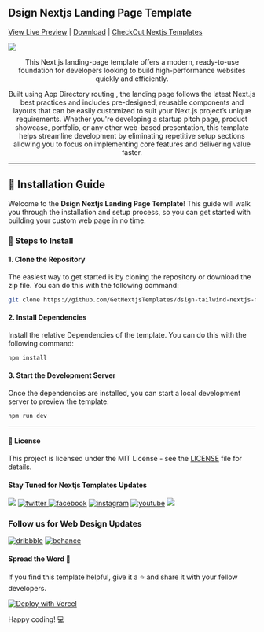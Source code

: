 ## Dsign Nextjs Landing Page Template
[View Live Preview](https://dsign-tailwind-nextjs-free.vercel.app/) | [Download](https://getnextjstemplates.com/products/dsign-new-nextjs-based-landing-page-template) | [CheckOut Nextjs Templates](https://getnextjstemplates.com/)


<a target="_blank" href="DESGY URL">
  <img src="https://s3-figma-hubfile-images-production.figma.com/hub/file/carousel/img/a168ac25c55c1c0473d8a5fb87b6e30cf9fe5852/034c2d210be36c9e8f781fd7ee3d542c272c5c32" />
</a>

<p style="text-align:center;"> This Next.js landing-page template offers a modern, ready-to-use foundation for developers looking to build high-performance websites quickly and efficiently. 
</p>
<p style="text-align:center;"> Built using  App Directory routing , the landing page  follows the latest Next.js best practices and includes pre-designed, reusable components and layouts that can be easily customized to suit your Next.js project’s unique requirements. Whether you're developing a startup pitch page, product showcase, portfolio, or any other web-based presentation, this template helps streamline development by eliminating repetitive setup sections allowing you to focus on implementing core features and delivering value faster.
</p>

---
## 💾 Installation Guide

Welcome to the **Dsign Nextjs Landing Page Template**! This guide will walk you through the installation and setup process, so you can get started with building your custom web page in no time.

### 📝 Steps to Install

#### 1. **Clone the Repository**

The easiest way to get started is by cloning the repository or download the zip file. You can do this with the following command:

```bash
git clone https://github.com/GetNextjsTemplates/dsign-tailwind-nextjs-free.git
```

#### 2. **Install Dependencies**

Install the relative Dependencies of the template. You can do this with the following command:

```bash
npm install
```

#### 3. **Start the Development Server**

Once the dependencies are installed, you can start a local development server to preview the template: 

```bash
npm run dev
```

---

#### 📜 License

This project is licensed under the MIT License - see the [LICENSE](https://getnextjstemplates.com/privacy) file for details.

#### Stay Tuned for Nextjs Templates Updates

[![](https://img.shields.io/badge/GitHub-100000?style=for-the-badge&logo=github&logoColor=white)](http://github.com/GetNextjsTemplates/)  [![twitter](https://img.shields.io/badge/twitter-x?style=for-the-badge&logo=x&logoColor=white&color=%230f1419) ](https://x.com/Getnextjstemplt)  [
![facebook](https://img.shields.io/badge/facebook-logo?style=for-the-badge&logo=facebook&logoColor=white&color=%230866ff)](https://www.facebook.com/getnextjstemplates) [![instagram](https://img.shields.io/badge/instagram-logo?style=for-the-badge&logo=instagram&logoColor=white&color=%23F35369)](https://www.instagram.com/getnextjstemplates/)  [![youtube](https://img.shields.io/badge/youtube-logo?style=for-the-badge&logo=youtube&logoColor=white&color=%23cc0000)](https://www.youtube.com/@NextjsTemplates)  [![](https://img.shields.io/badge/LinkedIn-0077B5?style=for-the-badge&logo=linkedin&logoColor=white)](https://www.linkedin.com/in/nextjstemplates/)

### Follow us for Web Design Updates

[![dribbble](https://img.shields.io/badge/dribbble-logo?style=for-the-badge&logo=dribbble&logoColor=white&color=%23ea64d9)](https://dribbble.com/wrappixel) [![behance](https://img.shields.io/badge/behance-logo?style=for-the-badge&logo=behance&logoColor=white&color=%230057ff)](https://www.behance.net/GetNextjsTemplates/)


#### Spread the Word 📢

If you find this template helpful, give it a ⭐️ and share it with your fellow developers. 

[![Deploy with Vercel](https://vercel.com/button)](https://vercel.com/new/clone?repository-url=https://github.com/GetNextjsTemplates/dsign-tailwind-nextjs-free&root-directory=package)

Happy coding! 💻
